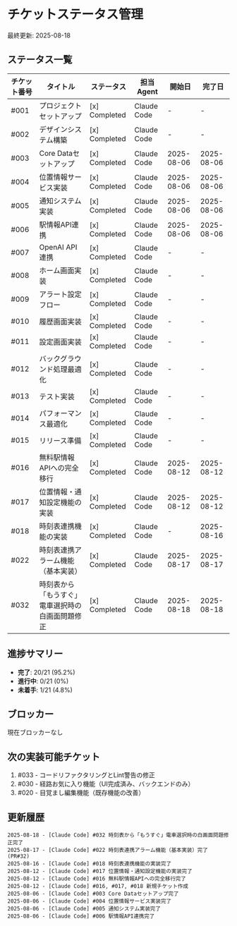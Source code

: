 # チケットステータス管理

最終更新: 2025-08-18

## ステータス一覧

| チケット番号 | タイトル | ステータス | 担当Agent | 開始日 | 完了日 |
|------------|---------|----------|----------|--------|--------|
| #001 | プロジェクトセットアップ | [x] Completed | Claude Code | - | - |
| #002 | デザインシステム構築 | [x] Completed | Claude Code | - | - |
| #003 | Core Dataセットアップ | [x] Completed | Claude Code | 2025-08-06 | 2025-08-06 |
| #004 | 位置情報サービス実装 | [x] Completed | Claude Code | 2025-08-06 | 2025-08-06 |
| #005 | 通知システム実装 | [x] Completed | Claude Code | 2025-08-06 | 2025-08-06 |
| #006 | 駅情報API連携 | [x] Completed | Claude Code | 2025-08-06 | 2025-08-06 |
| #007 | OpenAI API連携 | [x] Completed | Claude Code | - | - |
| #008 | ホーム画面実装 | [x] Completed | Claude Code | - | - |
| #009 | アラート設定フロー | [x] Completed | Claude Code | - | - |
| #010 | 履歴画面実装 | [x] Completed | Claude Code | - | - |
| #011 | 設定画面実装 | [x] Completed | Claude Code | - | - |
| #012 | バックグラウンド処理最適化 | [x] Completed | Claude Code | - | - |
| #013 | テスト実装 | [x] Completed | Claude Code | - | - |
| #014 | パフォーマンス最適化 | [x] Completed | Claude Code | - | - |
| #015 | リリース準備 | [x] Completed | Claude Code | - | - |
| #016 | 無料駅情報APIへの完全移行 | [x] Completed | Claude Code | 2025-08-12 | 2025-08-12 |
| #017 | 位置情報・通知設定機能の実装 | [x] Completed | Claude Code | 2025-08-12 | 2025-08-12 |
| #018 | 時刻表連携機能の実装 | [x] Completed | Claude Code | - | 2025-08-16 |
| #022 | 時刻表連携アラーム機能（基本実装） | [x] Completed | Claude Code | 2025-08-17 | 2025-08-17 |
| #032 | 時刻表から「もうすぐ」電車選択時の白画面問題修正 | [x] Completed | Claude Code | 2025-08-18 | 2025-08-18 |

## 進捗サマリー

- **完了**: 20/21 (95.2%)
- **進行中**: 0/21 (0%)
- **未着手**: 1/21 (4.8%)

## ブロッカー

現在ブロッカーなし

## 次の実装可能チケット

1. #033 - コードリファクタリングとLint警告の修正
2. #030 - 経路お気に入り機能（UI完成済み、バックエンドのみ）
3. #020 - 目覚まし編集機能（既存機能の改善）

## 更新履歴

```
2025-08-18 - [Claude Code] #032 時刻表から「もうすぐ」電車選択時の白画面問題修正完了
2025-08-17 - [Claude Code] #022 時刻表連携アラーム機能（基本実装）完了 (PR#32)
2025-08-16 - [Claude Code] #018 時刻表連携機能の実装完了
2025-08-12 - [Claude Code] #017 位置情報・通知設定機能の実装完了
2025-08-12 - [Claude Code] #016 無料駅情報APIへの完全移行完了
2025-08-12 - [Claude Code] #016, #017, #018 新規チケット作成
2025-08-06 - [Claude Code] #003 Core Dataセットアップ完了
2025-08-06 - [Claude Code] #004 位置情報サービス実装完了
2025-08-06 - [Claude Code] #005 通知システム実装完了
2025-08-06 - [Claude Code] #006 駅情報API連携完了
```
